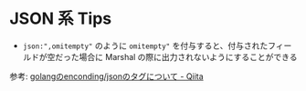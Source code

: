 # JSON 系 Tips


- `json:",omitempty"` のように `omitempty"` を付与すると、付与されたフィールドが空だった場合に Marshal の際に出力されないようにすることができる

参考: [golangのenconding/jsonのタグについて - Qiita](https://qiita.com/pside/items/0fc7f85746211371b23e#marshal%E6%99%82%E3%81%AB%E5%87%BA%E5%8A%9B%E3%81%97%E3%81%AA%E3%81%84)
